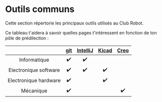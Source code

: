 # Outils communs

Cette section répertorie les principaux outils utilisés au Club Robot.

Ce tableau t'aidera à savoir quelles pages t'intéressent en fonction de ton pôle de prédilection :

| | [git](outils_communs/git.html) | [IntelliJ](outils_communs/ide.html) | [Kicad](outils_communs/kicad.md) | [Creo](outils_communs/creo.md) |
|:---------------------:|:------------------------------:|:--------------------------------:|:-------------------------------:|:--------------------------:|
|      Informatique     |                ✔️               |                 ✔️                |                                |                            |
| Electronique software |                ✔️               |                 ✔️                |                           ✔️      |                            |
| Electronique hardware |                ✔️               |                                  |                ✔️                |                           |
|       Mécanique       |                ✔️               |                                  |                                 |      ✔️                     |

